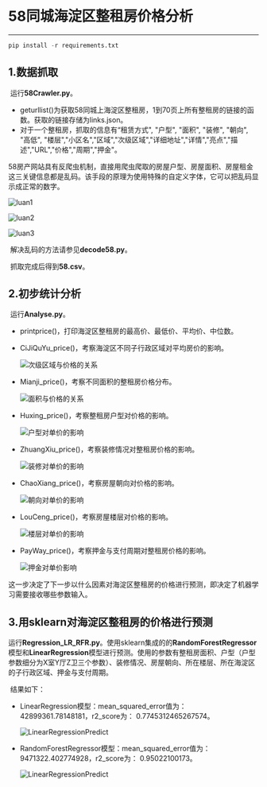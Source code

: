 # 58同城海淀区整租房价格分析

------

```python
pip install -r requirements.txt
```



## 1.数据抓取

​	运行**58Crawler.py**。

- geturllist()为获取58同城上海淀区整租房，1到70页上所有整租房的链接的函数。获取的链接存储为links.json。
- 对于一个整租房，抓取的信息有“租赁方式", "户型", "面积", "装修", "朝向", "高低", "楼层","小区名","区域","次级区域","详细地址","详情","亮点","描述","URL","价格","周期","押金"。

58房产网站具有反爬虫机制，直接用爬虫爬取的房屋户型、房屋面积、房屋租金这三关键信息都是乱码。该手段的原理为使用特殊的自定义字体，它可以把乱码显示成正常的数字。

![luan1](./DATA/luan1.jpg)

![luan2](./DATA/luan2.jpg)

![luan3](./DATA/luan3.jpg)

​	解决乱码的方法请参见**decode58.py**。

​	抓取完成后得到**58.csv**。

## 2.初步统计分析

​	运行**Analyse.py**。

- printprice()，打印海淀区整租房的最高价、最低价、平均价、中位数。

- CiJiQuYu_price()，考察海淀区不同子行政区域对平均房价的影响。

  ![次级区域与价格的关系](./Analyse/次级区域与价格的关系.png)

- Mianji_price()，考察不同面积的整租房价格分布。

  ![面积与价格的关系](./Analyse/面积与价格的关系.png)

- Huxing_price()，考察整租房户型对价格的影响。

  ![户型对单价的影响](./Analyse/户型对单价的影响.png)

- ZhuangXiu_price()，考察装修情况对整租房价格的影响。

  ![装修对单价的影响](./Analyse/装修对单价的影响.png)

- ChaoXiang_price()，考察房屋朝向对价格的影响。

  ![朝向对单价的影响](./Analyse/朝向对单价的影响.png)

- LouCeng_price()，考察房屋楼层对价格的影响。

  ![楼层对单价的影响](./Analyse/楼层对单价的影响.png)

- PayWay_price()，考察押金与支付周期对整租房价格的影响。

  ![押金对单价影响](./Analyse/押金对单价影响.png)

这一步决定了下一步以什么因素对海淀区整租房的价格进行预测，即决定了机器学习需要接收哪些参数输入。

## 3.用sklearn对海淀区整租房的价格进行预测

​	运行**Regression_LR_RFR.py**。使用sklearn集成的的**RandomForestRegressor**模型和**LinearRegression**模型进行预测。使用的参数有整租房面积、户型（户型参数细分为X室Y厅Z卫三个参数）、装修情况、房屋朝向、所在楼层、所在海淀区的子行政区域、押金与支付周期。

​	结果如下：

- LinearRegression模型：mean_squared_error值为： 42899361.78148181，r2_score为： 0.7745312465267574。

  ![LinearRegressionPredict](./Analyse/LRP.png)

- RandomForestRegressor模型：mean_squared_error值为： 9471322.402774928，r2_score为： 0.95022100173。

  ![LinearRegressionPredict](./Analyse/RFRP.png)

